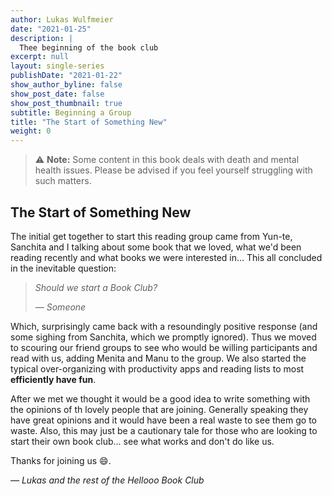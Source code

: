 ```yaml
---
author: Lukas Wulfmeier
date: "2021-01-25"
description: |
  Thee beginning of the book club
excerpt: null
layout: single-series
publishDate: "2021-01-22"
show_author_byline: false
show_post_date: false
show_post_thumbnail: true
subtitle: Beginning a Group 
title: "The Start of Something New"
weight: 0
---
```


> :warning: **Note:** Some content in this book deals with death and mental health issues. Please be advised if you feel yourself struggling with such matters.


## The Start of Something New

The initial get together to start this reading group came from Yun-te, Sanchita and I talking about some book that we loved, what we'd been reading recently and what books we were interested in... This all concluded in the inevitable question: 

> *Should we start a Book Club?* 
>
> <cite class="f6 i">― Someone</cite>

Which, surprisingly came back with a resoundingly positive response (and some sighing from Sanchita, which we promptly ignored). Thus we moved to scouring our friend groups to see who would be willing participants and read with us, adding Menita and Manu to the group. We also started the typical over-organizing with productivity apps and reading lists to most **efficiently have fun**.

After we met we thought it would be a good idea to write something with the opinions of th lovely people that are joining. Generally speaking they have great opinions and it would have been a real waste to see them go to waste. Also, this may just be a cautionary tale for those who are looking to start their own book club... see what works and don't do like us. 

Thanks for joining us :smile:.

<cite class="f6 i">― Lukas and the rest of the Hellooo Book Club</cite>